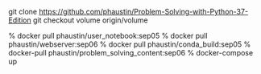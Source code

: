 git clone https://github.com/phaustin/Problem-Solving-with-Python-37-Edition
git checkout volume origin/volume

% docker pull phaustin/user_notebook:sep05
% docker pull phaustin/webserver:sep06
% docker pull phaustin/conda_build:sep05
% docker-pull phaustin/problem_solving_content:sep06
% docker-compose up
